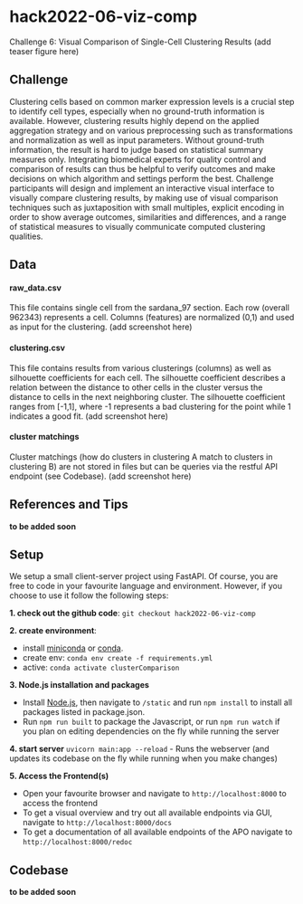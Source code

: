 # hack2022-06-viz-comp
Challenge 6: Visual Comparison of Single-Cell Clustering Results
(add teaser figure here)

## Challenge
Clustering cells based on common marker expression levels is a crucial step to identify cell types, especially when no ground-truth information is available. However, clustering results highly depend on the applied aggregation strategy and on various preprocessing such as transformations and normalization as well as input parameters. Without ground-truth information, the result is hard to judge based on statistical summary measures only. Integrating biomedical experts for quality control and comparison of results can thus be helpful to verify outcomes and make decisions on which algorithm and settings perform the best. Challenge participants will design and implement an interactive visual interface to visually compare clustering results, by making use of visual comparison techniques such as juxtaposition with small multiples, explicit encoding in order to show average outcomes, similarities and differences, and a range of statistical measures to visually communicate computed clustering qualities.

## Data

#### raw_data.csv
This file contains single cell from the sardana_97 section. Each row (overall 962343) represents a cell. Columns (features) are normalized (0,1) and used as input for the clustering.
(add screenshot here)

#### clustering.csv
This file contains results from various clusterings (columns) as well as silhouette coefficients for each cell. The silhouette coefficient describes a relation between the distance to other cells in the cluster versus the distance to cells in the next neighboring cluster. The silhouette coefficient ranges from [-1,1], where -1 represents a bad clustering for the point while 1 indicates a good fit.
(add screenshot here)

#### cluster matchings
Cluster matchings (how do clusters in clustering A match to clusters in clustering B) are not stored in files but can be queries via the restful API endpoint (see Codebase).
(add screenshot here)

## References and Tips
**to be added soon**


## Setup
We setup a small client-server project using FastAPI. Of course, you are free to code in your favourite language and environment.
However, if you choose to use it follow the following steps:
 
**1. check out the github code**:
`git checkout hack2022-06-viz-comp`

**2. create environment**:
* install [miniconda](https://conda.io/miniconda.html) or [conda](https://docs.conda.io/projects/conda/en/latest/user-guide/install/download.html). 
* create env:  `conda env create -f requirements.yml`
* active: `conda activate clusterComparison`

**3. Node.js installation and packages**
* Install [Node.js](https://nodejs.org/en/), then navigate to `/static` and run `npm install` to install all packages listed in package.json.
* Run `npm run built` to package the Javascript, or run `npm run watch` if you plan on editing dependencies on the fly while running the server

**4. start server**
`uvicorn main:app --reload` - Runs the webserver (and updates its codebase on the fly while running when you make changes)

**5. Access the Frontend(s)**
* Open your favourite browser and navigate to `http://localhost:8000` to access the frontend
* To get a visual overview and try out all available endpoints via GUI, navigate to `http://localhost:8000/docs`
* To get a documentation of all available endpoints of the APO navigate to `http://localhost:8000/redoc`



## Codebase
**to be added soon**
